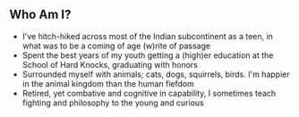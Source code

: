 ## Who Am I?
- I've hitch-hiked across most of the Indian subcontinent as a teen, in what was to be a coming of age (w)rite of passage
- Spent the best years of my youth getting a (high)er education at the School of Hard Knocks, graduating with honors
- Surrounded myself with animals; cats, dogs, squirrels, birds. I'm happier in the animal kingdom than the human fiefdom
- Retired, yet combative and cognitive in capability, I sometimes teach fighting and philosophy to the young and curious